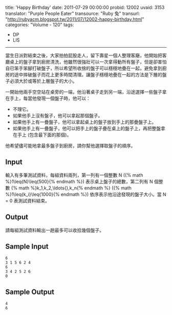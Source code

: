 title: 'Happy Birthday'
date: 2011-07-29 00:00:00
probid: 12002
uvaid: 3153
translator: "Purple People Eater"
transource: "Ruby 兔"
transurl: "http://rubyacm.blogspot.tw/2011/07/12002-happy-birthday.html"
categories: "Volume - 120"
tags:
- DP
- LIS
---

當生日派對結束之後，大家拍拍屁股走人，留下壽星一個人整理客廰，他開始把客廳桌上的盤子拿到廚房清洗，他雖然很強壯可以一次拿得動所有盤子，但是卻害怕自已笨手笨腳打破盤子，所以希望所收捨的盤子可以穩穩地疊在一起，避免拿到廚房的途中摔破盤子而花上更多時間清理。讓盤子穩穩地疊在一起的方法是下層的盤子必須大於或等於上層盤子的大小。

一開始他兩手空空站在桌旁的一端，他沿著桌子走到另一端，沿途選擇一些盤子拿在手上，每當他發現一個盤子時，他可以：

- 不理它。
- 如果他手上沒有盤子，他可以拿起那個盤子。
- 如果他手上有一疊盤子，他可以拿起桌上的盤子放到手上的那疊盤子上。
- 如果他手上有一疊盤子，他可以把手上的盤子疊在桌上的盤子上，再把整盤拿在手上 (包含最下面的那個)。

他希望儘可能地拿最多盤子到廚房，請你幫他選擇取盤子的順序。

## Input ##

輸入有多筆測試資料，每組資料兩列，第一列有一個整數 N ({% math %}1\leq{N}\leq{500}{% endmath %}) 表示桌上盤子的總數，第二列有 N 個整數 {% math %}k_1,k_2,\ldots{},k_n{% endmath %} ({% math %}1\leq{k_i}\leq{1000}{% endmath %}) 依序表示他沿途發現的盤子大小。當 N = 0 表測試資料結束。

## Output ##

請每組測試資料輸出一趟最多可以收拾幾個盤子。

## Sample Input ##

	6
	3 1 5 6 2 4
	6
	3 4 2 5 2 6
	0

## Sample Output ##

	4
	6